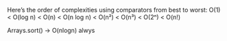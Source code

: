 Here’s the order of complexities using comparators from best to worst:
O(1) < O(log n) < O(n) < O(n log n) < O(n²) < O(n³) < O(2ⁿ) < O(n!)


Arrays.sort() -> O(nlogn) alwys
